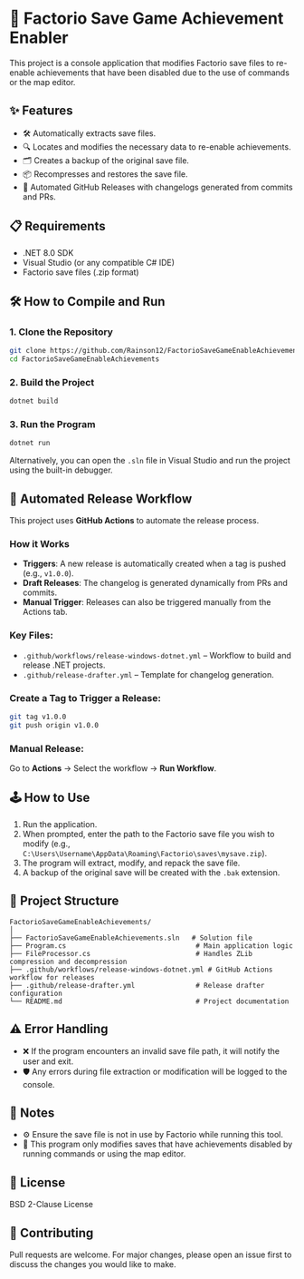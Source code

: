 # 🚀 Factorio Save Game Achievement Enabler

This project is a console application that modifies Factorio save files to re-enable achievements that have been disabled due to the use of commands or the map editor.

## ✨ Features

- 🛠️ Automatically extracts save files.
- 🔍 Locates and modifies the necessary data to re-enable achievements.
- 🗂️ Creates a backup of the original save file.
- 📦 Recompresses and restores the save file.
- 🔄 Automated GitHub Releases with changelogs generated from commits and PRs.

## 📋 Requirements

- .NET 8.0 SDK
- Visual Studio (or any compatible C# IDE)
- Factorio save files (.zip format)

## 🛠️ How to Compile and Run

### 1. Clone the Repository

```bash
git clone https://github.com/Rainson12/FactorioSaveGameEnableAchievements
cd FactorioSaveGameEnableAchievements
```

### 2. Build the Project

```bash
dotnet build
```

### 3. Run the Program

```bash
dotnet run
```

Alternatively, you can open the `.sln` file in Visual Studio and run the project using the built-in debugger.

## 🚀 Automated Release Workflow

This project uses **GitHub Actions** to automate the release process.

### How it Works
- **Triggers**: A new release is automatically created when a tag is pushed (e.g., `v1.0.0`).
- **Draft Releases**: The changelog is generated dynamically from PRs and commits.
- **Manual Trigger**: Releases can also be triggered manually from the Actions tab.

### Key Files:
- `.github/workflows/release-windows-dotnet.yml` – Workflow to build and release .NET projects.
- `.github/release-drafter.yml` – Template for changelog generation.

### Create a Tag to Trigger a Release:
```bash
git tag v1.0.0
git push origin v1.0.0
```

### Manual Release:
Go to **Actions** → Select the workflow → **Run Workflow**.

## 🕹️ How to Use

1. Run the application.
2. When prompted, enter the path to the Factorio save file you wish to modify (e.g., `C:\Users\Username\AppData\Roaming\Factorio\saves\mysave.zip`).
3. The program will extract, modify, and repack the save file.
4. A backup of the original save will be created with the `.bak` extension.

## 📁 Project Structure

```
FactorioSaveGameEnableAchievements/
│
├── FactorioSaveGameEnableAchievements.sln   # Solution file
├── Program.cs                                # Main application logic
├── FileProcessor.cs                          # Handles ZLib compression and decompression
├── .github/workflows/release-windows-dotnet.yml # GitHub Actions workflow for releases
├── .github/release-drafter.yml               # Release drafter configuration
└── README.md                                 # Project documentation
```

## ⚠️ Error Handling

- ❌ If the program encounters an invalid save file path, it will notify the user and exit.
- 🛡️ Any errors during file extraction or modification will be logged to the console.

## 📝 Notes

- ⚙️ Ensure the save file is not in use by Factorio while running this tool.
- 🏅 This program only modifies saves that have achievements disabled by running commands or using the map editor.

## 📄 License

BSD 2-Clause License

## 🤝 Contributing

Pull requests are welcome. For major changes, please open an issue first to discuss the changes you would like to make.

